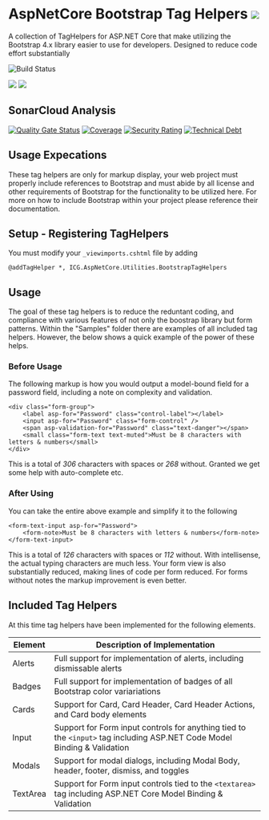 # AspNetCore Bootstrap Tag Helpers ![](https://img.shields.io/github/license/iowacomputergurus/aspnetcore.utilities.bootstraptaghelpers.svg)

A collection of TagHelpers for ASP.NET Core that make utilizing the Bootstrap 4.x library easier to use for developers.  Designed to reduce code effort substantially

![Build Status](https://github.com/IowaComputerGurus/aspnetcore.utilities.bootstraptaghelpers/actions/workflows/ci-build.yml/badge.svg)

![](https://img.shields.io/nuget/v/icg.aspnetcore.utilities.bootstraptaghelpers.svg) ![](https://img.shields.io/nuget/dt/icg.aspnetcore.utilities.bootstraptaghelpers.svg)

## SonarCloud Analysis

[![Quality Gate Status](https://sonarcloud.io/api/project_badges/measure?project=IowaComputerGurus_aspnetcore.utilities.bootstraptaghelpers&metric=alert_status)](https://sonarcloud.io/dashboard?id=IowaComputerGurus_aspnetcore.utilities.bootstraptaghelpers)
[![Coverage](https://sonarcloud.io/api/project_badges/measure?project=IowaComputerGurus_aspnetcore.utilities.bootstraptaghelpers&metric=coverage)](https://sonarcloud.io/dashboard?id=IowaComputerGurus_aspnetcore.utilities.bootstraptaghelpers)
[![Security Rating](https://sonarcloud.io/api/project_badges/measure?project=IowaComputerGurus_aspnetcore.utilities.bootstraptaghelpers&metric=security_rating)](https://sonarcloud.io/dashboard?id=IowaComputerGurus_aspnetcore.utilities.bootstraptaghelpers)
[![Technical Debt](https://sonarcloud.io/api/project_badges/measure?project=IowaComputerGurus_aspnetcore.utilities.bootstraptaghelpers&metric=sqale_index)](https://sonarcloud.io/dashboard?id=IowaComputerGurus_aspnetcore.utilities.bootstraptaghelpers)

## Usage Expecations

These tag helpers are only for markup display, your web project must properly include references to Bootstrap and must abide by all license and other requirements of Bootstrap for the functionality to be utilized here.  For more on how to include Bootstrap within your project please reference their documentation.


## Setup - Registering TagHelpers

You must modify your `_viewimports.cshtml` file by adding

``` html+razor
@addTagHelper *, ICG.AspNetCore.Utilities.BootstrapTagHelpers
```

## Usage

The goal of these tag helpers is to reduce the reduntant coding, and compliance with various features of not only the boostrap library but form patterns.  Within the "Samples" folder there are examples of all included tag helpers.  However, the below shows a quick example of the power of these helps.

### Before Usage

The following markup is how you would output a model-bound field for a password field, including a note on complexity and validation.

``` razor
<div class="form-group">
    <label asp-for="Password" class="control-label"></label>
    <input asp-for="Password" class="form-control" />
    <span asp-validation-for="Password" class="text-danger"></span>
    <small class="form-text text-muted">Must be 8 characters with letters & numbers</small>
</div>
```

This is a total of *306* characters with spaces or *268* without.  Granted we get some help with auto-complete etc.

### After Using

You can take the entire above example and simplify it to the following

``` razor
<form-text-input asp-for="Password">
    <form-note>Must be 8 characters with letters & numbers</form-note>
</form-text-input>
```

This is a total of *126* characters with spaces or *112* without.  With intellisense, the actual typing characters are much less.  Your form view is also substantially reduced, making lines of code per form reduced.  For forms without notes the markup improvement is even better.


## Included Tag Helpers

At this time tag helpers have been implemented for the following elements.

| Element | Description of Implementation |
| --- | --- |
| Alerts | Full support for implementation of alerts, including dismissable alerts |
| Badges | Full support for implementation of badges of all Bootstrap color variariations |
| Cards | Support for Card, Card Header, Card Header Actions, and Card body elements |
| Input | Support for Form input controls for anything tied to the `<input>` tag including ASP.NET Code Model Binding & Validation |
| Modals | Support for modal dialogs, including Modal Body, header, footer, dismiss, and toggles |
| TextArea | Support for Form input controls tied to the `<textarea>` tag including ASP.NET Core Model Binding & Validation | 
